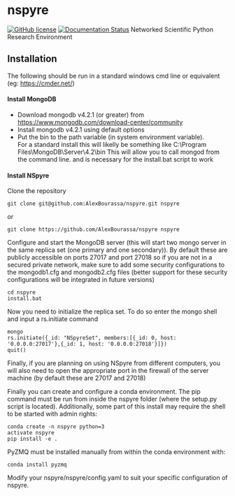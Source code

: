 # nspyre
[![GitHub license](https://img.shields.io/github/license/nspyre-dev/nspyre)](https://github.com/nspyre-dev/nspyre/blob/master/LICENSE)
[![Documentation Status](https://readthedocs.org/projects/nspyre/badge/?version=latest)](https://nspyre.readthedocs.io/en/latest/?badge=latest)
Networked Scientific Python Research Environment

## Installation

The following should be run in a standard windows cmd line or equivalent (eg: https://cmder.net/)

#### Install MongoDB
- Download mongodb v4.2.1 (or greater) from https://www.mongodb.com/download-center/community
- Install mongodb v4.2.1 using default options
- Put the bin to the path variable (in system environment variable).  
  For a standard install this will likelly be something like C:\Program Files\MongoDB\Server\4.2\bin
  This will allow you to call mongod from the command line. and is necessary for the install.bat script to work

#### Install NSpyre
Clone the repository
```
git clone git@github.com:AlexBourassa/nspyre.git nspyre
```
or 
```
git clone https://github.com/AlexBourassa/nspyre nspyre
```

Configure and start the MongoDB server (this will start two mongo server in the same replica set (one primary and one secondary)). By default these are publicly accessible on ports 27017 and port 27018 so if you are not in a secured private network, make sure to add some security configurations to the mongodb1.cfg and mongodb2.cfg files (better support for these security configurations will be integrated in future versions)
```
cd nspyre
install.bat
```

Now you need to initialize the replica set. To do so enter the mongo shell and input a rs.initiate command
```
mongo
rs.initiate({_id: "NSpyreSet", members:[{_id: 0, host: '0.0.0.0:27017'},{_id: 1, host: '0.0.0.0:27018'}]})
quit()
```
Finally, if you are planning on using NSpyre from different computers, you will also need to open the appropriate port in the firewall of the server machine (by default these are 27017 and 27018)

Finally you can create and configure a conda environment.  The pip command must be run from inside the nspyre folder (where the setup.py script is located). Additionally, some part of this install may require the shell to be started with admin rights:
```
conda create -n nspyre python=3
activate nspyre
pip install -e .
```

PyZMQ must be installed manually from within the conda environment with:
```
conda install pyzmq
```

Modify your nspyre/nspyre/config.yaml to suit your specific configuration of nspyre.

